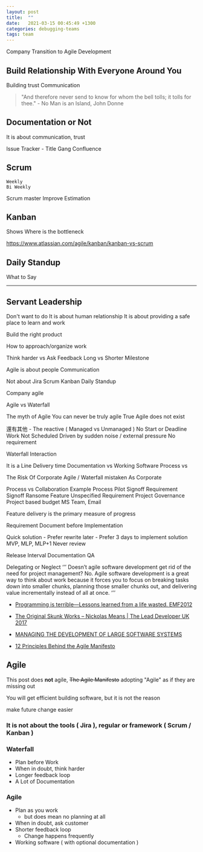 ```yaml
---
layout: post
title:  ""
date:   2021-03-15 00:45:49 +1300
categories: debugging-teams
tags: team
---
```


Company Transition to Agile Development



## Build Relationship With Everyone Around You

Building trust
Communication

> "And therefore never send to know for whom the bell tolls; it tolls for thee." - No Man is an Island, John Donne


## Documentation or Not

It is about communication, trust

Issue Tracker
    - Title Gang
Confluence

## Scrum

    Weekly 
    Bi Weekly
Scrum master
Improve Estimation

## Kanban

Shows Where is the bottleneck

https://www.atlassian.com/agile/kanban/kanban-vs-scrum

## Daily Standup

What to Say

---

## Servant Leadership

Don't want to do
It is about human relationship
It is about providing a safe place to learn and work

Build the right product 

How to approach/organize work

Think harder vs Ask Feedback
Long vs Shorter Milestone 



Agile is about 
people
Communication 
 

Not about 
Jira
Scrum
Kanban
Daily Standup

Company agile

Agile vs Waterfall

The myth of Agile 
You can never be truly agile 
True Agile does not exist 
 
還有其他 - The reactive ( Managed vs Unmanaged ) 
No Start or Deadline 
Work Not Scheduled
Driven by sudden noise / external pressure 
No requirement 

Waterfall
Interaction



It is a Line
Delivery time
Documentation vs Working Software 
Process vs 

The Risk Of Corporate Agile  / Waterfall mistaken As Corporate 

Process vs Collaboration 
Example Process
Pilot Signoff 
Requirement Signoff 
Ransome Feature 
Unspecified Requirement 
Project Governance 
Project based budget 
MS Team, Email 

Feature delivery is the primary measure of progress

Requirement Document before Implementation 

Quick solution 
	- Prefer rewrite later 
	- Prefer 3 days to implement solution 
MVP, MLP, MLP+1
Never review 

Release Interval 
Documentation 
QA

Delegating or Neglect
‘’’
Doesn’t agile software development get rid of the need for project management? No. Agile software development is a great way to think about work because it forces you to focus on breaking tasks down into smaller chunks, planning those smaller chunks out, and delivering value incrementally instead of all at once.
‘’’

- [Programming is terrible—Lessons learned from a life wasted. EMF2012](https://www.youtube.com/watch?v=csyL9EC0S0c&feature=emb_title)
- [The Original Skunk Works – Nickolas Means | The Lead Developer UK 2017](https://youtu.be/pL3Yzjk5R4M)
- [MANAGING THE DEVELOPMENT OF LARGE SOFTWARE SYSTEMS](https://leadinganswers.typepad.com/leading_answers/files/original_waterfall_paper_winston_royce.pdf)

- [12 Principles Behind the Agile Manifesto](https://www.agilealliance.org/agile101/12-principles-behind-the-agile-manifesto/)

## Agile

This post does **not** agile,
~~The Agile Manifesto~~
adopting "Agile" as if they are missing out

You will get efficient building software, but it is not the reason

make future change easier

### It is not about the tools ( Jira ), regular or framework ( Scrum / Kanban )

### Waterfall

- Plan before Work
- When in doubt, think harder
- Longer feedback loop
- A Lot of Documentation

### Agile

- Plan as you work
  - but does mean no planning at all
- When in doubt, ask customer
- Shorter feedback loop
  - Change happens frequently
- Working software ( with optional documentation )
